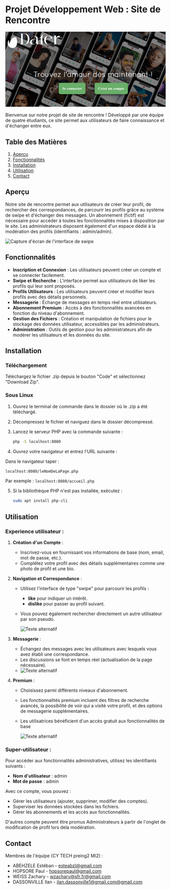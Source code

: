 # Projet Développement Web : Site de Rencontre

![Capture d'écran de la page d'accueil](demo/accueil.PNG)

Bienvenue sur notre projet de site de rencontre ! Développé par une équipe de quatre étudiants, ce site permet aux utilisateurs de faire connaissance et d'échanger entre eux.

## Table des Matières

1. [Aperçu](#aperçu)
2. [Fonctionnalités](#fonctionnalités)
3. [Installation](#installation)
4. [Utilisation](#utilisation)
5. [Contact](#contact)

## Aperçu

Notre site de rencontre permet aux utilisateurs de créer leur profil, de rechercher des correspondances, de parcourir les profils grâce au système de swipe et d'échanger des messages. Un abonnement (fictif) est nécessaire pour accéder à toutes les fonctionnalités mises à disposition par le site. Les administrateurs disposent également d'un espace dédié à la modération des profils (identifiants : admin/admin).

![Capture d'écran de l'interface de swipe](PhP-project/demo/demo_1.png)

## Fonctionnalités

- **Inscription et Connexion** : Les utilisateurs peuvent créer un compte et se connecter facilement.
- **Swipe et Recherche** : L'interface permet aux utilisateurs de liker les profils qui leur sont proposés.
- **Profils Utilisateurs** : Les utilisateurs peuvent créer et modifier leurs profils avec des détails personnels.
- **Messagerie** : Échange de messages en temps réel entre utilisateurs.
- **Abonnement Premium** : Accès à des fonctionnalités avancées en fonction du niveau d'abonnement.
- **Gestion des Fichiers** : Création et manipulation de fichiers pour le stockage des données utilisateur, accessibles par les administrateurs.
- **Administration** : Outils de gestion pour les administrateurs afin de modérer les utilisateurs et les données du site.

## Installation

### Téléchargement

Téléchargez le fichier .zip depuis le bouton "Code" et sélectionnez "Download Zip".

### Sous Linux

1. Ouvrez le terminal de commande dans le dossier où le .zip a été téléchargé.
2. Décompressez le fichier et naviguez dans le dossier décompressé.
3. Lancez le serveur PHP avec la commande suivante :
   ```bash
   php -S localhost:8080
   ```

4. Ouvrez votre navigateur et entrez l'URL suivante :

Dans le navigateur taper : 
```bash
localhost:8080/leNomDeLaPage.php
```

Par exemple : `localhost:8080/accueil.php` 

5. Si la bibliothèque PHP n'est pas installée, exécutez :
   ```bash
   sudo apt install php-cli
   ```

## Utilisation

### Experience utilisateur :  

1. **Création d'un Compte** :
   - Inscrivez-vous en fournissant vos informations de base (nom, email, mot de passe, etc.).
   - Complétez votre profil avec des détails supplémentaires comme une photo de profil et une bio.

2. **Navigation et Correspondance** :
   - Utilisez l'interface de type "swipe" pour parcourir les profils :
     - **like** pour indiquer un intérêt.
     - **dislike** pour passer au profil suivant.
   - Vous pouvez également rechercher directement un autre utilisateur par son pseudo.

     ![Texte alternatif](PhP-project/demo/demo_2.png)

3. **Messagerie** :
   - Échangez des messages avec les utilisateurs avec lesquels vous avez établi une correspondance.
   - Les discussions se font en temps réel (actualisation de la page nécessaire).
   - 
     ![Texte alternatif](PhP-project/demo/demo_3.png)

4. **Premium** :
   - Choisissez parmi différents niveaux d'abonnement.
   - Les fonctionnalités premium incluent des filtres de recherche avancés, la possibilité de voir qui a visité votre profil, et des options de messagerie supplémentaires.
   - Les utilisatrices bénéficient d'un accès gratuit aux fonctionnalités de base
  
     ![Texte alternatif](PhP-project/demo/premium.png)

### Super-utilisateur :  

Pour accéder aux fonctionnalités administratives, utilisez les identifiants suivants :
- **Nom d'utilisateur** : admin
- **Mot de passe** : admin

Avec ce compte, vous pouvez :
- Gérer les utilisateurs (ajouter, supprimer, modifier des comptes).
- Superviser les données stockées dans les fichiers.
- Gérer les abonnements et les accès aux fonctionnalités.

D'autres compte peuvent être promus Administrateurs à partir de l'onglet de modification de profil lors dela modération.

## Contact

Membres de l'équipe (CY TECH preing2 MI2) :

- ABEHZELE Estéban - [esteabzl@gmail.com](mailto:esteabzl@gmail.com)
- HOPSORE Paul -  [hopsorepaul@gmail.com](mailto:hopsorepaul@gmail.com)
- WEISS Zachary -  [wzachary@sfr.fr@gmail.com](mailto:wzachary@sfr.fr)
- DASSONVILLE Ilan -  [ilan.dassonville1@gmail.com@gmail.com](mailto:ilan.dassonville1@gmail.com)

